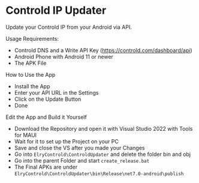 # Controld IP Updater

Update your Controld IP from your Android via API.

<a name="req">Usage Requirements: </a>
- Controld DNS and a Write API Key (https://controld.com/dashboard/api)
- Android Phone with Android 11 or newer
- The APK File

<a name="how">How to Use the App</a>
- Install the App
- Enter your API URL in the Settings
- Click on the Update Button
- Done

<a name="edit">Edit the App and Build it Yourself </a>
- Download the Repository and open it with Visual Studio 2022 with Tools for MAUI
- Wait for it to set up the Project on your PC
- Save and close the VS after you made your Changes
- Go into ```ElryControld\ControldUpdater``` and delete the folder bin and obj
- Go into the parent Folder and start ```create_release.bat```
- The Final APKs are under ```ElryControld\ControldUpdater\bin\Release\net7.0-android\publish```
